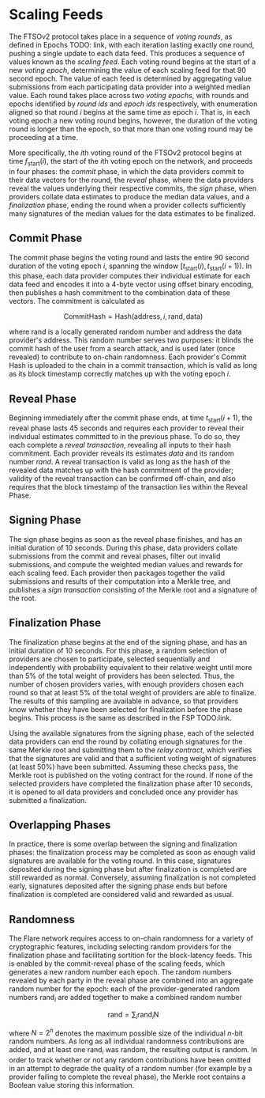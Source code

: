 # Scaling Feeds
The FTSOv2 protocol takes place in a sequence of *voting rounds*, as defined in Epochs TODO: link, with each iteration lasting exactly one round, pushing a single update to each data feed. This produces a sequence of values known as the *scaling feed*. Each voting round begins at the start of a new *voting epoch*, determining the value of each scaling feed for that 90 second epoch. The value of each feed is determined by aggregating value submissions from each participating data provider into a weighted median value. Each round takes place across two *voting epochs*, with rounds and epochs identified by *round ids* and *epoch ids* respectively, with enumeration aligned so that round $i$ begins at the same time as epoch $i$. That is, in each voting epoch a new voting round begins, however, the duration of the voting round is longer than the epoch, so that more than one voting round may be proceeding at a time. 

More specifically, the $i$th voting round of the FTSOv2 protocol begins at time $f_\text{start}(i)$, the start of the $i$th voting epoch on the network, and proceeds in four phases: the *commit* phase, in which the data providers commit to their data vectors for the round, the *reveal* phase, where the data providers reveal the values underlying their respective commits, the *sign* phase, when providers collate data estimates to produce the median data values, and a *finalization* phase, ending the round when a provider collects sufficiently many signatures of the median values for the data estimates to be finalized.


## Commit Phase
The commit phase begins the voting round and lasts the entire 90 second duration of the voting epoch $i$, spanning the window $[t_\text{start}(i), t_\text{start}(i + 1))$. In this phase, each data provider computes their individual estimate for each data feed and encodes it into a 4-byte vector using offset binary encoding, then publishes a hash commitment to the combination $\mathrm{data}$ of these vectors. The commitment is calculated as

$$\mathrm{Commit Hash} = \mathrm{Hash}(\mathrm{address}, i, \mathrm{rand}, \mathrm{data})$$

where $\mathrm{rand}$ is a locally generated random number and $\mathrm{address}$ the data provider's address. This random number serves two purposes: it blinds the commit hash of the user from a search attack, and is used later (once revealed) to contribute to on-chain randomness. Each provider's Commit Hash is uploaded to the chain in a commit transaction, which is valid as long as its block timestamp correctly matches up with the voting epoch *i*. 

## Reveal Phase
Beginning immediately after the commit phase ends, at time $t_\text{start}(i + 1)$, the reveal phase lasts 45 seconds and requires each provider to reveal their individual estimates committed to in the previous phase. To do so, they each complete a *reveal transaction*, revealing all inputs to their hash commitment. Each provider reveals its estimates *data* and its random number *rand*. A reveal transaction is valid as long as the hash of the revealed data matches up with the hash commitment of the provider; validity of the reveal transaction can be confirmed off-chain, and also requires that the block timestamp of the transaction lies within the Reveal Phase. 

##  Signing Phase
The sign phase begins as soon as the reveal phase finishes, and has an initial duration of 10 seconds. During this phase, data providers collate submissions from the commit and reveal phases, filter out invalid submissions, and compute the weighted median values and rewards for each scaling feed. Each provider then packages together the valid submissions and results of their computation into a Merkle tree, and publishes a *sign transaction* consisting of the Merkle root and a signature of the root.

## Finalization Phase
The finalization phase begins at the end of the signing phase, and has an initial duration of 10 seconds.  For this phase, a random selection of providers are chosen to participate, selected sequentially and independently with probability equivalent to their relative weight until more than 5% of the total weight of providers has been selected. Thus, the number of chosen providers varies, with enough providers chosen each round so that at least 5% of the total weight of providers are able to finalize. The results of this sampling are available in advance, so that providers know whether they have been selected for finalization before the phase begins. This process is the same as described in the FSP TODO:link.

Using the available signatures from the signing phase, each of the selected data providers can end the round by collating enough signatures for the same Merkle root and submitting them to the *relay contract*, which verifies that the signatures are valid and that a sufficient voting weight of signatures (at least 50%) have been submitted. Assuming these checks pass, the Merkle root is published on the voting contract for the round. If none of the selected providers have completed the finalization phase after 10 seconds, it is opened to all data providers and concluded once any provider has submitted a finalization.

## Overlapping Phases 
In practice, there is some overlap between the signing and finalization phases: the finalization process may be completed as soon as enough valid signatures are available for the voting round. In this case, signatures deposited during the signing phase but after finalization is completed are still rewarded as normal. Conversely, assuming finalization is not completed early, signatures deposited after the signing phase ends but before finalization is completed are considered valid and rewarded as usual. 

## Randomness
The Flare network requires access to on-chain randomness for a variety of cryptographic features, including selecting random providers for the finalization phase and facilitating sortition for the block-latency feeds. This is enabled by the commit-reveal phase of the scaling feeds, which generates a new random number each epoch. The random numbers revealed by each party in the reveal phase are combined into an aggregate random number for the epoch: each of the provider-generated random numbers $\mathrm{rand}_i$ are added together to make a combined random number 

$$\mathrm{rand} = \sum_i \mathrm{rand}_i \mathrm{N}$$

where $N = 2^n$ denotes the maximum possible size of the individual $n$-bit random numbers. As long as all individual randomness contributions are added, and at least one $\mathrm{rand}_i$ was random, the resulting output is random. In order to track whether or not any random contributions have been omitted in an attempt to degrade the quality of a random number (for example by a provider failing to complete the reveal phase), the Merkle root contains a Boolean value storing this information.